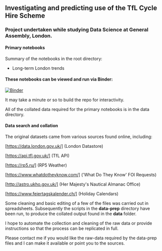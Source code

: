## Investigating and predicting use of the TfL Cycle Hire Scheme

### Project undertaken while studying Data Science at General Assembly, London.

#### Primary notebooks

Summary of the notebooks in the root directory:
- Long-term London trends

#### These notebooks can be viewed and run via Binder:

[![Binder](https://mybinder.org/badge_logo.svg)](https://mybinder.org/v2/gh/intp8/bb/master)

It may take a minute or so to build the repo for interactivity.

All of the collated data required for the primary notebooks is in the data directory. 

#### Data search and collation

The original datasets came from various sources found online, including:

[https://data.london.gov.uk/] (London Datastore)

[https://api.tfl.gov.uk/] (TfL API)

[https://rp5.ru/] (RP5 Weather)

[https://www.whatdotheyknow.com/] ('What Do They Know' FOI Requests)

[http://astro.ukho.gov.uk/] (Her Majesty's Nautical Almanac Office)

[https://www.feiertagskalender.ch/] (Holiday Calendars)

Some cleaning and basic editing of a few of the files was carried out in spreadsheets. Subsequently the scripts in the **data-prep** directory have been run, to produce the collated output found in the **data** folder. 

I hope to automate the collection and cleaning of the raw data or provide instructions so that the process can be replicated in full. 

Please contact me if you would like the raw-data required by the data-prep files and I can make it available or point you to the sources.
